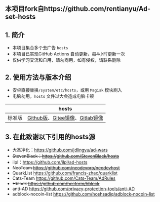 
## 本项目fork自https://github.com/rentianyu/Ad-set-hosts

## 1. 简介

- 本项目集合多个去广告 `hosts`
- 本项目已实现GitHub Actions 自动更新，每4小时更新一次
- 仅供学习交流和自用，请勿商用，如有侵权，请联系删除

## 2. 使用方法与版本介绍

- 安卓直接替换`/system/etc/hosts`，或用 `Magisk` 模块刷入
- 电脑勿用，`hosts` 文件过大会造成电脑卡顿


|        | hosts                                                        | 
| ------ | ------------------------------------------------------------ |
| 标准版 | [Github版](https://raw.githubusercontent.com/shiqianwei0508/Adhosts-block/master/hosts)、[Gitee镜像](https://gitee.com/fish_cat/Adhosts-block/raw/master/hosts)、[Gitlab镜像](https://gitlab.com/rainmor/Adhosts-block/-/raw/master/hosts) | 

## 3. 在此致谢以下引用的hosts源

- 大圣净化：https://github.com/jdlingyu/ad-wars 
- ~~StevenBlack：https://github.com/StevenBlack/hosts~~   
- ilpl：https://github.com/ilpl/ad-hosts
- ~~NeoTeam https://github.com/neodevpro/neodevhost~~
- QuarkList https://github.com/francis-zhao/quarklist
- Cats-Team https://github.com/Cats-Team/AdRules
- ~~Hblock https://github.com/hectorm/hblock~~
- anti-AD https://github.com/privacy-protection-tools/anti-AD
- adblock-nocoin-list https://github.com/hoshsadiq/adblock-nocoin-list
